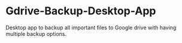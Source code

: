 # Gdrive-Backup-Desktop-App
Desktop app to backup all important files to Google drive with having multiple backup options.
